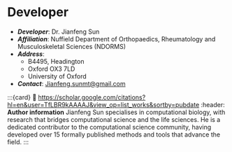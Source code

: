 # Developer

* **_Developer_**: Dr. Jianfeng Sun
* **_Affiliation_**: Nuffield Department of Orthopaedics, Rheumatology and Musculoskeletal Sciences (NDORMS)
* **_Address_**: 
  * B4495, Headington
  * Oxford OX3 7LD
  * University of Oxford
* **_Contact_**: Jianfeng.sunmt@gmail.com


:::{card}
:link: https://scholar.google.com/citations?hl=en&user=TfLBR9kAAAAJ&view_op=list_works&sortby=pubdate
:header: **Author information**
Jianfeng Sun specialises in computational biology, with research that bridges computational science and the life sciences. He is a dedicated contributor to the computational science community, having developed over 15 formally published methods and tools that advance the field.
:::